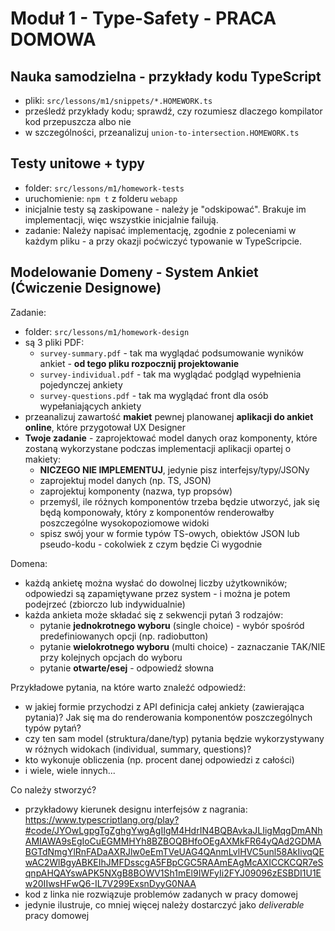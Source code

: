 # Moduł 1 - Type-Safety - PRACA DOMOWA

## Nauka samodzielna - przykłady kodu TypeScript

- pliki: `src/lessons/m1/snippets/*.HOMEWORK.ts`
- prześledź przykłady kodu; sprawdź, czy rozumiesz dlaczego kompilator kod przepuszcza albo nie
- w szczególności, przeanalizuj `union-to-intersection.HOMEWORK.ts`

## Testy unitowe + typy

- folder: `src/lessons/m1/homework-tests`
- uruchomienie: `npm t` z folderu `webapp`
- inicjalnie testy są zaskipowane - należy je "odskipować". Brakuje im implementacji, więc wszystkie inicjalnie failują.
- zadanie: Należy napisać implementację, zgodnie z poleceniami w każdym pliku - a przy okazji poćwiczyć typowanie w TypeScripcie.

## Modelowanie Domeny - System Ankiet (Ćwiczenie Designowe)

Zadanie:

- folder: `src/lessons/m1/homework-design`
- są 3 pliki PDF:
  - `survey-summary.pdf` - tak ma wyglądać podsumowanie wyników ankiet - **od tego pliku rozpocznij projektowanie**
  - `survey-individual.pdf` - tak ma wyglądać podgląd wypełnienia pojedynczej ankiety
  - `survey-questions.pdf` - tak ma wyglądać front dla osób wypełaniających ankiety
- przeanalizuj zawartość **makiet** pewnej planowanej **aplikacji do ankiet online**, które przygotował UX Designer
- **Twoje zadanie** - zaprojektować model danych oraz komponenty, które zostaną wykorzystane podczas implementacji aplikacji opartej o makiety:
  - **NICZEGO NIE IMPLEMENTUJ**, jedynie pisz interfejsy/typy/JSONy
  - zaprojektuj model danych (np. TS, JSON)
  - zaprojektuj komponenty (nazwa, typ propsów)
  - przemyśl, ile różnych komponentów trzeba będzie utworzyć, jak się będą komponowały, który z komponentów renderowałby poszczególne wysokopoziomowe widoki
  - spisz swój your w formie typów TS-owych, obiektów JSON lub pseudo-kodu - cokolwiek z czym będzie Ci wygodnie

Domena:

- każdą ankietę można wysłać do dowolnej liczby użytkowników; odpowiedzi są zapamiętywane przez system - i można je potem podejrzeć (zbiorczo lub indywidualnie)
- każda ankieta może składać się z sekwencji pytań 3 rodzajów:
  - pytanie **jednokrotnego wyboru** (single choice) - wybór spośród predefiniowanych opcji (np. radiobutton)
  - pytanie **wielokrotnego wyboru** (multi choice) - zaznaczanie TAK/NIE przy kolejnych opcjach do wyboru
  - pytanie **otwarte/esej** - odpowiedź słowna

Przykładowe pytania, na które warto znaleźć odpowiedź:

- w jakiej formie przychodzi z API definicja całej ankiety (zawierająca pytania)? Jak się ma do renderowania komponentów poszczególnych typów pytań?
- czy ten sam model (struktura/dane/typ) pytania będzie wykorzystywany w różnych widokach (individual, summary, questions)?
- kto wykonuje obliczenia (np. procent danej odpowiedzi z całości)
- i wiele, wiele innych...

Co należy stworzyć?

- przykładowy kierunek designu interfejsów z nagrania: https://www.typescriptlang.org/play?#code/JYOwLgpgTgZghgYwgAgIIgM4HdrIN4BQBAvkaJLIigMqgDmANhAMIAWA9sEgIoCuEGMMHYh8BZBOQBHfoOEgAXMkFR64yQAd2GDMABGTdNmgYlRnFADaAXRJlw0eEmTVeUAG4QAnmLvlHVC5unl58AkIivqQEwAC2WlBgyABKEIhJMFDsscgA5FBpCGC5RAAmEAgMcAXICCKCQR7eSqnpAHQAYswAPK5NXgB8BOWV1Sh1mEl9IWFyIi2FYJ09096zESBDI1U1Ew20IIwsHFwQ6-IL7V299ExsnDyyG0NAA
- kod z linka nie rozwiązuje problemów zadanych w pracy domowej
- jedynie ilustruje, co mniej więcej należy dostarczyć jako _deliverable_ pracy domowej
